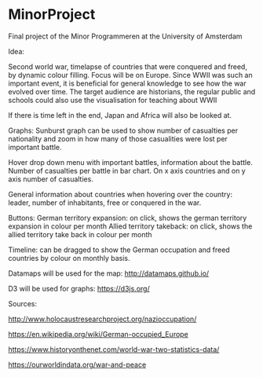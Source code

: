 # MinorProject
Final project of the Minor Programmeren at the University of Amsterdam

Idea:

Second world war, timelapse of countries that were conquered and freed, by dynamic colour filling.
Focus will be on Europe. Since WWII was such an important event, it is beneficial for general knowledge to see how the war evolved over time. The target audience are historians, the regular public and schools could also use the visualisation for teaching about WWII

If there is time left in the end, Japan and Africa will also be looked at.

Graphs:
Sunburst graph can be used to show number of casualties per nationality and zoom in how many of those casualities were lost per important battle.

Hover drop down menu with important battles, information about the battle. Number of casualties per battle in bar chart. On x axis countries and on y axis number of casualties.

General information about countries when hovering over the country: leader, number of inhabitants, free or conquered in the war.

Buttons:
German territory expansion: on click, shows the german territory expansion in colour per month
Allied territory takeback: on click, shows the allied territory take back in colour per month

Timeline: can be dragged to show the German occupation and freed countries by colour on monthly basis.

Datamaps will be used for the map: http://datamaps.github.io/

D3 will be used for graphs: https://d3js.org/

Sources:

http://www.holocaustresearchproject.org/nazioccupation/

https://en.wikipedia.org/wiki/German-occupied_Europe

https://www.historyonthenet.com/world-war-two-statistics-data/

https://ourworldindata.org/war-and-peace



